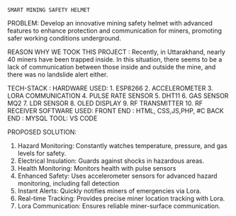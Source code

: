                                                                             SMART MINING SAFETY HELMET

PROBLEM:
  Develop an innovative mining safety helmet with advanced features to enhance protection and communication for miners, promoting safer working conditions underground.
  
REASON WHY WE TOOK THIS PROJECT :
  Recently, in Uttarakhand, nearly 40 miners have been trapped inside. In this situation, there seems to be a lack of communication between those inside and outside the mine, and there was no landslide alert either. 
  
TECH-STACK :
  HARDWARE USED:
    1. ESP8266
    2. ACCELEROMETER
    3. LORA COMMUNICATION
    4. PULSE RATE SENSOR
    5. DHT11
    6. GAS SENSOR MQ2
    7. LDR SENSOR
    8. OLED DISPLAY
    9. RF TRANSMITTER 
    10. RF RECEIVER
  SOFTWARE USED:
    FRONT END : HTML, CSS,JS,PHP, #C
    BACK END : MYSQL
    TOOL: VS CODE

PROPOSED SOLUTION:
  1. Hazard Monitoring: Constantly watches temperature, pressure, and gas levels for safety.
  2. Electrical Insulation: Guards against shocks in hazardous areas.
  3. Health Monitoring: Monitors health with pulse sensors
  4. Enhanced Safety: Uses accelerometer sensors for advanced hazard monitoring, including fall detection
  5. Instant Alerts: Quickly notifies miners of emergencies via Lora.
  6. Real-time Tracking: Provides precise miner location tracking with Lora.
  7. Lora Communication: Ensures reliable miner-surface communication.
  

